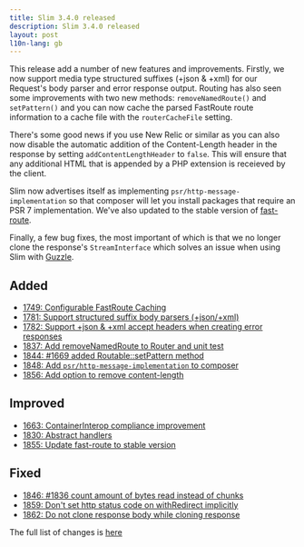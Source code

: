 ```yaml
---
title: Slim 3.4.0 released
description: Slim 3.4.0 released
layout: post
l10n-lang: gb
---
```


This release add a number of new features and improvements. Firstly, we now support media type structured suffixes (+json & +xml) for our Request's body parser and error response output. Routing has also seen some improvements with two new methods: `removeNamedRoute()` and `setPattern()` and you can now cache the parsed FastRoute route information to a cache file with the `routerCacheFile` setting.

There's some good news if you use New Relic or similar as you can also now disable the automatic addition of the Content-Length header in the response by setting `addContentLengthHeader` to `false`. This will ensure that any additional HTML that is appended by a PHP extension is receieved by the client.

Slim now advertises itself as implementing `psr/http-message-implementation` so that composer will let you install packages that require an PSR 7 implementation. We've also updated to the stable version of [fast-route](https://github.com/nikic/FastRoute).

Finally, a few bug fixes, the most important of which is that we no longer clone the response's `StreamInterface` which solves an issue when using Slim with [Guzzle](http://guzzlephp.org/).

## Added

- [1749: Configurable FastRoute Caching](https://github.com/slimphp/Slim/pull/1749)
- [1781: Support structured suffix body parsers (+json/+xml)](https://github.com/slimphp/Slim/pull/1781)
- [1782: Support +json &amp; +xml accept headers when creating error responses](https://github.com/slimphp/Slim/pull/1782)
- [1837: Add removeNamedRoute to Router and unit test](https://github.com/slimphp/Slim/pull/1837)
- [1844: #1669 added Routable::setPattern method](https://github.com/slimphp/Slim/pull/1844)
- [1848: Add `psr/http-message-implementation` to composer](https://github.com/slimphp/Slim/pull/1848)
- [1856: Add option to remove content-length](https://github.com/slimphp/Slim/pull/1856)

## Improved

- [1663: ContainerInterop compliance improvement](https://github.com/slimphp/Slim/pull/1663)
- [1830: Abstract handlers](https://github.com/slimphp/Slim/pull/1830)
- [1855: Update fast-route to stable version](https://github.com/slimphp/Slim/pull/1855)

## Fixed

- [1846: #1836 count amount of bytes read instead of chunks](https://github.com/slimphp/Slim/pull/1846)
- [1859: Don't set http status code on withRedirect implicitly](https://github.com/slimphp/Slim/pull/1859)
- [1862: Do not clone response body while cloning response](https://github.com/slimphp/Slim/pull/1862)


The full list of changes is [here](https://github.com/slimphp/Slim/issues?q=milestone%3A3.4.0+is%3Aclosed)
